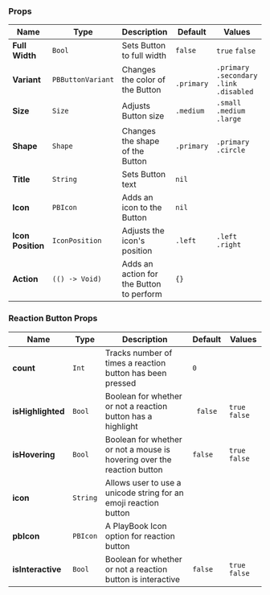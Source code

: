 ### Props
| Name | Type | Description | Default | Values |
| --- | ----------- | --------- | --------- | --------- |
| **Full Width** | `Bool` | Sets Button to full width | `false` | `true` `false` |
| **Variant** | `PBButtonVariant` | Changes the color of the Button | ` .primary` | `.primary` `.secondary` `.link` `.disabled` |
| **Size** | `Size` | Adjusts Button size | `.medium` | `.small` `.medium` `.large` |
| **Shape** | `Shape` | Changes the shape of the Button  | `.primary` | `.primary` `.circle` |
| **Title** | `String` | Sets Button text | `nil` |  |
| **Icon** | `PBIcon` | Adds an icon to the Button | `nil` |  |
| **Icon Position** | `IconPosition` | Adjusts the icon's position | `.left` | `.left` `.right` |
| **Action** | `(() -> Void)` | Adds an action for the Button to perform | `{}` |  |

### Reaction Button Props
| Name | Type | Description | Default | Values |
| --- | ----------- | --------- | --------- | --------- |
| **count** | `Int` | Tracks number of times a reaction button has been pressed | `0` |  |
| **isHighlighted** | `Bool` | Boolean for whether or not a reaction button has a highlight | ` false` | `true` `false` |
| **isHovering** | `Bool` | Boolean for whether or not a mouse is hovering over the reaction button | `false` | `true` `false` |
| **icon** | `String` | Allows user to use a unicode string for an emoji reaction button |  |  |
| **pbIcon** | `PBIcon` | A PlayBook Icon option for reaction button | |  |
| **isInteractive** | `Bool` | Boolean for whether or not a reaction button is interactive | `false` | `true` `false` |
